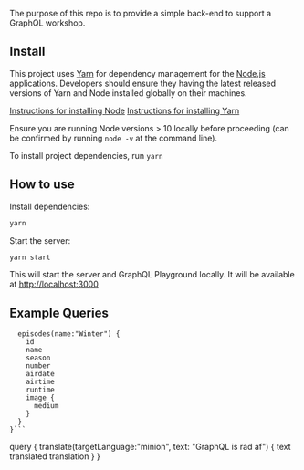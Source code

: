 The purpose of this repo is to provide a simple back-end to support a GraphQL workshop.

## Install

This project uses [Yarn](https://www.npmjs.com/package/yarn) for dependency management for the [Node.js](https://nodejs.org/en/) applications.  Developers should ensure they having the latest released versions of Yarn and Node installed globally on their machines.  

[Instructions for installing Node](https://nodejs.org/en/download/)
[Instructions for installing Yarn](https://yarnpkg.com/lang/en/docs/install) 

Ensure you are running Node versions > 10 locally before proceeding (can be confirmed by running `node -v` at the command line).

To install project dependencies, run 
`yarn`

## How to use

Install dependencies:

```bash
yarn
```

Start the server:

```bash
yarn start
```

This will start the server and GraphQL Playground locally.  It will be available at [http://localhost:3000](http://localhost:3000)

## Example Queries

```query {
  episodes(name:"Winter") {
    id
    name
    season
    number
    airdate
    airtime
    runtime
    image {
      medium
    }
  }
}```

```
query {
  translate(targetLanguage:"minion", text: "GraphQL is rad af") {
    text
    translated
    translation
  }
}
```
